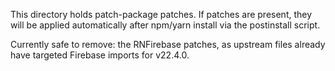 This directory holds patch-package patches. If patches are present, they will be applied automatically after npm/yarn install via the postinstall script.

Currently safe to remove: the RNFirebase patches, as upstream files already have targeted Firebase imports for v22.4.0.
